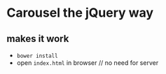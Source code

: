 # Carousel the jQuery way

## makes it work

* `bower install`
* open `index.html` in browser // no need for server

